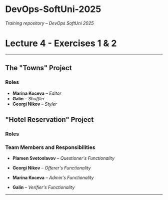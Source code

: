 # DevOps-SoftUni-2025
*Training repository – DevOps SoftUni 2025*


# Lecture 4 - Exercises 1 & 2
---------------------------------------------------------------------------------
## The "Towns" Project

### Roles
- **Marina Koceva** – *Editor*  
- **Galin** – *Shuffler*  
- **Georgi Nikov** – *Styler*


## "Hotel Reservation" Project

### Roles 

### Team Members and Responsibilities

- **Plamen Svetoslavov** – *Questioner's Functionality*  

- **Georgi Nikov** – *Offerer's Functionality*  

- **Marina Koceva** – *Admin's Functionality*  

- **Galin** – *Verifier's Functionality* 

---------------------------------------------------------------------------------
